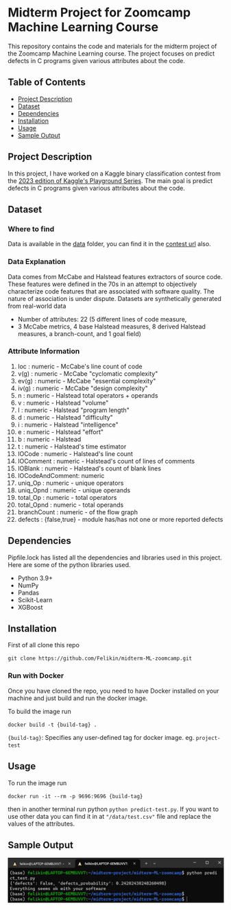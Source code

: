 # Midterm Project for Zoomcamp Machine Learning Course

This repository contains the code and materials for the midterm project of the Zoomcamp Machine Learning course. The project focuses on predict defects in C programs given various attributes about the code.

## Table of Contents

- [Project Description](#project-description)
- [Dataset](#dataset)
- [Dependencies](#dependencies)
- [Installation](#installation)
- [Usage](#usage)
- [Sample Output](#sampleoutput)

## Project Description

In this project, I have worked on a Kaggle binary classification contest from the [2023 edition of Kaggle's Playground Series](https://www.kaggle.com/competitions/playground-series-s3e23/overview). The main goal is predict defects in C programs given various attributes about the code.

## Dataset

### Where to find
Data is available in the [data](/data) folder, you can find it in the [contest url](https://www.kaggle.com/competitions/playground-series-s3e23/overview) also.

### Data Explanation
Data comes from McCabe and Halstead features extractors of
source code.  These features were defined in the 70s in an attempt to objectively characterize code features that are associated with software quality.  The nature of association is under dispute. Datasets are synthetically generated from real-world data

- Number of attributes: 22 (5 different lines of code measure, 
- 3 McCabe metrics, 4 base Halstead measures, 8 derived Halstead measures, a branch-count, and 1 goal field)

### Attribute Information
1. loc             : numeric - McCabe's line count of code
2. v(g)            : numeric - McCabe "cyclomatic complexity"
3. ev(g)           : numeric - McCabe "essential complexity"
4. iv(g)           : numeric - McCabe "design complexity"
5. n               : numeric - Halstead total operators + operands
6. v               : numeric - Halstead "volume"
7. l               : numeric - Halstead "program length"
8. d               : numeric - Halstead "difficulty"
9. i               : numeric - Halstead "intelligence"
10. e               : numeric - Halstead "effort"
11. b               : numeric - Halstead 
12. t               : numeric - Halstead's time estimator
13. lOCode          : numeric - Halstead's line count
14. lOComment       : numeric - Halstead's count of lines of comments
15. lOBlank         : numeric - Halstead's count of blank lines
16. lOCodeAndComment: numeric
17. uniq_Op         : numeric - unique operators
18. uniq_Opnd       : numeric - unique operands
19. total_Op        : numeric - total operators
20. total_Opnd      : numeric - total operands
21. branchCount     : numeric - of the flow graph
22. defects         : {false,true} - module has/has not one or more reported defects

## Dependencies

Pipfile.lock has listed all the dependencies and libraries used in this project. Here are some of the python libraries used.
- Python 3.9+
- NumPy
- Pandas
- Scikit-Learn
- XGBoost

## Installation
First of all clone this repo 
```
git clone https://github.com/Felikin/midterm-ML-zoomcamp.git
```
### Run with Docker
Once you have cloned the repo, you need to have Docker installed on your machine and just build and run the docker image.

To build the image run
```
docker build -t {build-tag} .
```
`{build-tag}`: Specifies any user-defined tag for docker image. eg. `project-test`

## Usage

To run the image run
```
docker run -it --rm -p 9696:9696 {build-tag}
```
then in another terminal run python ```python predict-test.py```. If you want to use other data you can find it in at ```"/data/test.csv"``` file and replace the values of the attributes.

## Sample Output
![Sample of the project running locally](/data/sample_output.png)
